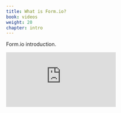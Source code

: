 ```yaml
---
title: What is Form.io?
book: videos
weight: 20
chapter: intro
---
```

Form.io introduction.
<div class="embed-responsive embed-responsive-16by9">
  <iframe class="embed-responsive-item" src="https://www.youtube.com/embed/oLsP67qKVDs?rel=0&amp;showinfo=0" frameborder="0" allowfullscreen></iframe>
</div>

